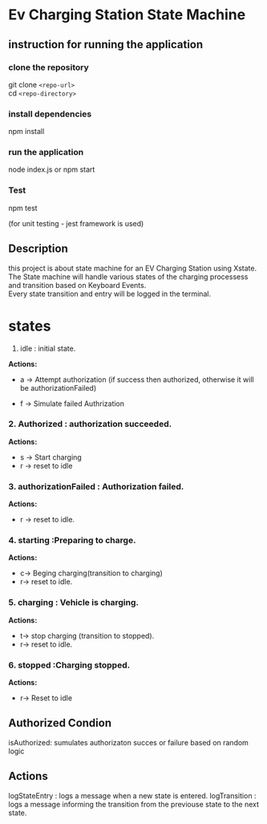 # Ev Charging Station State Machine

## instruction for running the application 

### clone the repository

git clone ``<repo-url>`` \
cd ``<repo-directory>``

### install dependencies

npm install

### run the application 

node index.js
or 
npm start

### Test

npm test

(for unit testing - jest framework is used)

## Description

this project is about state machine for an EV Charging Station using Xstate.\
The State machine will handle various states of the charging processess and transition based on Keyboard Events.\
Every state transition and entry will be logged in the terminal.

# states

1. idle : initial state.

**Actions:** 

- a -> Attempt authorization (if success then authorized, otherwise it will be authorizationFailed)

- f -> Simulate failed Authrization

### 2. **Authorized** : authorization succeeded.

**Actions:**

- s -> Start charging 
- r -> reset to idle

### 3.  **authorizationFailed** : Authorization failed.

**Actions:**

- r -> reset to idle.

### 4.  **starting**  :Preparing to charge.

**Actions:** 

- c-> Beging charging(transition to charging)
- r->  reset to idle.

### 5.  **charging**  : Vehicle is charging.

**Actions:** 
- t-> stop charging (transition to stopped).
- r-> reset to idle.

### 6.  **stopped**  :Charging stopped.

**Actions:**

- r-> Reset to idle

## Authorized Condion

isAuthorized: sumulates authorizaton succes or failure based on random logic

## Actions 

logStateEntry : logs a message when a new state is entered.
logTransition : logs a message informing the transition from the previouse state to the next state.

